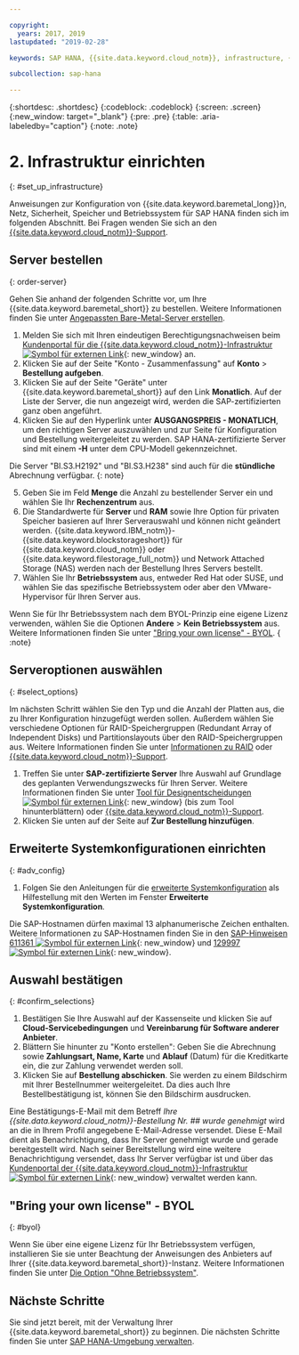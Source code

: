 ```yaml
---

copyright:
  years: 2017, 2019
lastupdated: "2019-02-28"

keywords: SAP HANA, {{site.data.keyword.cloud_notm}}, infrastructure, {{site.data.keyword.baremetal_short}}, SAP-certified infrastructure, deployment, BYOL,

subcollection: sap-hana

---
```


{:shortdesc: .shortdesc}
{:codeblock: .codeblock}
{:screen: .screen}
{:new_window: target="_blank"}
{:pre: .pre}
{:table: .aria-labeledby="caption"}
{:note: .note}

# 2. Infrastruktur einrichten
{: #set_up_infrastructure}

Anweisungen zur Konfiguration von {{site.data.keyword.baremetal_long}}n, Netz, Sicherheit, Speicher und Betriebssystem für SAP HANA finden sich im folgenden Abschnitt. Bei Fragen wenden Sie sich an den [{{site.data.keyword.cloud_notm}}-Support](/docs/get-support?topic=get-support-getting-customer-support#getting-customer-support).

## Server bestellen
{: order-server}

Gehen Sie anhand der folgenden Schritte vor, um Ihre {{site.data.keyword.baremetal_short}} zu bestellen. Weitere Informationen finden Sie unter [Angepassten Bare-Metal-Server erstellen](/docs/bare-metal?topic=bare-metal-ordering-baremetal-server#ordering-baremetal-server).

1. Melden Sie sich mit Ihren eindeutigen Berechtigungsnachweisen beim [Kundenportal für die {{site.data.keyword.cloud_notm}}-Infrastruktur ![Symbol für externen Link](../../icons/launch-glyph.svg "Symbol für externen Link")](https://control.softlayer.com){: new_window} an.
2. Klicken Sie auf der Seite "Konto - Zusammenfassung" auf **Konto** > **Bestellung aufgeben**.
3. Klicken Sie auf der Seite "Geräte" unter {{site.data.keyword.baremetal_short}} auf den Link **Monatlich**. Auf der Liste der Server, die nun angezeigt wird, werden die SAP-zertifizierten ganz oben angeführt.
4. Klicken Sie auf den Hyperlink unter **AUSGANGSPREIS - MONATLICH**, um den richtigen Server auszuwählen und zur Seite für Konfiguration und Bestellung weitergeleitet zu werden. SAP HANA-zertifizierte Server sind mit einem **-H** unter dem CPU-Modell gekennzeichnet.  

Die Server "BI.S3.H2192" und "BI.S3.H238" sind auch für die **stündliche** Abrechnung verfügbar.
{: note}

5. Geben Sie im Feld **Menge** die Anzahl zu bestellender Server ein und wählen Sie Ihr **Rechenzentrum** aus.
6. Die Standardwerte für **Server** und **RAM** sowie Ihre Option für privaten Speicher basieren auf Ihrer Serverauswahl und können nicht geändert werden. {{site.data.keyword.IBM_notm}}-{{site.data.keyword.blockstorageshort}} für {{site.data.keyword.cloud_notm}} oder {{site.data.keyword.filestorage_full_notm}} und Network Attached Storage (NAS) werden nach der Bestellung Ihres Servers bestellt.
7. Wählen Sie Ihr **Betriebssystem** aus, entweder Red Hat oder SUSE, und wählen Sie das spezifische Betriebssystem oder aber den VMware-Hypervisor für Ihren Server aus.

Wenn Sie für Ihr Betriebssystem nach dem BYOL-Prinzip eine eigene Lizenz verwenden, wählen Sie die Optionen **Andere** > **Kein Betriebssystem** aus. Weitere Informationen finden Sie unter ["Bring your own license" - BYOL](#byol).
{ :note}

## Serveroptionen auswählen
{: #select_options}

Im nächsten Schritt wählen Sie den Typ und die Anzahl der Platten aus, die zu Ihrer Konfiguration hinzugefügt werden sollen. Außerdem wählen Sie verschiedene Optionen für RAID-Speichergruppen (Redundant Array of Independent Disks) und Partitionslayouts über den RAID-Speichergruppen aus. Weitere Informationen finden Sie unter [Informationen zu RAID](/docs/bare-metal?topic=bare-metal-about-raid#about-raid) oder [{{site.data.keyword.cloud_notm}}-Support](/docs/get-support?topic=get-support-getting-customer-support#getting-customer-support).

1. Treffen Sie unter **SAP-zertifizierte Server** Ihre Auswahl auf Grundlage des geplanten Verwendungszwecks für Ihren Server. Weitere Informationen finden Sie unter [Tool für Designentscheidungen ![Symbol für externen Link](../../icons/launch-glyph.svg "Symbol für externen Link")](https://github.com/ibm-cloud-architecture/infrastructure-design-decision-tool){: new_window} (bis zum Tool hinunterblättern) oder [{{site.data.keyword.cloud_notm}}-Support](/docs/get-support?topic=get-support-getting-customer-support#getting-customer-support).
2. Klicken Sie unten auf der Seite auf **Zur Bestellung hinzufügen**.

## Erweiterte Systemkonfigurationen einrichten
{: #adv_config}

1. Folgen Sie den Anleitungen für die [erweiterte Systemkonfiguration](/docs/bare-metal?topic=bare-metal-ordering-baremetal-server#ordering-baremetal-server) als Hilfestellung mit den Werten im Fenster **Erweiterte Systemkonfiguration**.

Die SAP-Hostnamen dürfen maximal 13 alphanumerische Zeichen enthalten. Weitere Informationen zu SAP-Hostnamen finden Sie in den [SAP-Hinweisen 611361 ![Symbol für externen Link](../../icons/launch-glyph.svg "Symbol für externen Link")](https://launchpad.support.sap.com/#/611361){: new_window} und [129997 ![Symbol für externen Link](../../icons/launch-glyph.svg "Symbol für externen Link")](https://launchpad.support.sap.com/#/129997){: new_window}.

## Auswahl bestätigen
{: #confirm_selections}

1. Bestätigen Sie Ihre Auswahl auf der Kassenseite und klicken Sie auf **Cloud-Servicebedingungen** und **Vereinbarung für Software anderer Anbieter**.
2. Blättern Sie hinunter zu "Konto erstellen": Geben Sie die Abrechnung sowie **Zahlungsart, Name, Karte** und **Ablauf** (Datum) für die Kreditkarte ein, die zur Zahlung verwendet werden soll.
3. Klicken Sie auf **Bestellung abschicken**. Sie werden zu einem Bildschirm mit Ihrer Bestellnummer weitergeleitet. Da dies auch Ihre Bestellbestätigung ist, können Sie den Bildschirm ausdrucken.

Eine Bestätigungs-E-Mail mit dem Betreff _Ihre {{site.data.keyword.cloud_notm}}-Bestellung Nr. ## wurde genehmigt_ wird an die in Ihrem Profil angegebene E-Mail-Adresse versendet. Diese E-Mail dient als Benachrichtigung, dass Ihr Server genehmigt wurde und gerade bereitgestellt wird. Nach seiner Bereitstellung wird eine weitere Benachrichtigung versendet, dass Ihr Server verfügbar ist und über das [Kundenportal der {{site.data.keyword.cloud_notm}}-Infrastruktur ![Symbol für externen Link](../../icons/launch-glyph.svg "Symbol für externen Link")](https://control.softlayer.com){: new_window} verwaltet werden kann.

## "Bring your own license" - BYOL
{: #byol}

Wenn Sie über eine eigene Lizenz für Ihr Betriebssystem verfügen, installieren Sie sie unter Beachtung der Anweisungen des Anbieters auf Ihrer {{site.data.keyword.baremetal_short}}-Instanz. Weitere Informationen finden Sie unter [Die Option "Ohne Betriebssystem"](/docs/bare-metal?topic=bare-metal-how-to-install-an-operating-system-on-a-no-os-server-#how-to-install-an-operating-system-on-a-no-os-server-).

## Nächste Schritte

Sie sind jetzt bereit, mit der Verwaltung Ihrer {{site.data.keyword.baremetal_short}} zu beginnen. Die nächsten Schritte finden Sie unter [SAP HANA-Umgebung verwalten](/docs/infrastructure/sap-hana?topic=sap-hana-manage_environment#manage_environment).
